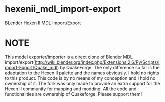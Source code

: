 # hexenii_mdl_import-export
BLender Hexen II MDL Import/Export

# NOTE
This model exporter/importer is a direct clone of Blender MDL import/export(http://wiki.blender.org/index.php/Extensions:2.6/Py/Scripts/Import-Export/Quake_mdl) by QuakeForge. The only difference so far is the adaptation to the Hexen II palette and the names obviously. I hold no rights to this product.
This code is by no means of my conception and I hold no ownership of it. The fork was only made to provide an extra support for the Hexen II community for mapping and modding. All the code and functionalities are ownership of Quakeforge. Please support them!
